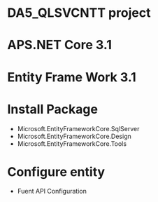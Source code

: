 # DA5_QLSVCNTT project
# APS.NET Core 3.1
# Entity Frame Work 3.1
# Install Package 
- Microsoft.EntityFrameworkCore.SqlServer
- Microsoft.EntityFrameworkCore.Design
- Microsoft.EntityFrameworkCore.Tools
# Configure entity
- Fuent API Configuration 
